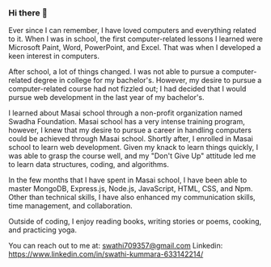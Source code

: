 ### Hi there 👋
Ever since I can remember, I have loved computers and everything related to it. When I was in school, the first computer-related lessons I learned were Microsoft Paint, Word, PowerPoint, and Excel. That was when I developed a keen interest in computers.

After school, a lot of things changed. I was not able to pursue a computer-related degree in college for my bachelor's. However, my desire to pursue a computer-related course had not fizzled out; I had decided that I would pursue web development in the last year of my bachelor's.

I learned about Masai school through a non-profit organization named Swadha Foundation. Masai school has a very intense training program, however, I knew that my desire to pursue a career in handling computers could be achieved through Masai school.
Shortly after, I enrolled in Masai school to learn web development. Given my knack to learn things quickly, I was able to grasp the course well, and my "Don't Give Up" attitude led me to learn data structures, coding, and algorithms.

In the few months that I have spent in Masai school, I have been able to master MongoDB, Express.js, Node.js, JavaScript, HTML, CSS, and Npm. Other than technical skills, I have also enhanced my communication skills, time management, and collaboration.

Outside of coding, I enjoy reading books, writing stories or poems, cooking, and practicing yoga.

You can reach out to me at: swathi709357@gmail.com
Linkedin: https://www.linkedin.com/in/swathi-kummara-633142214/

